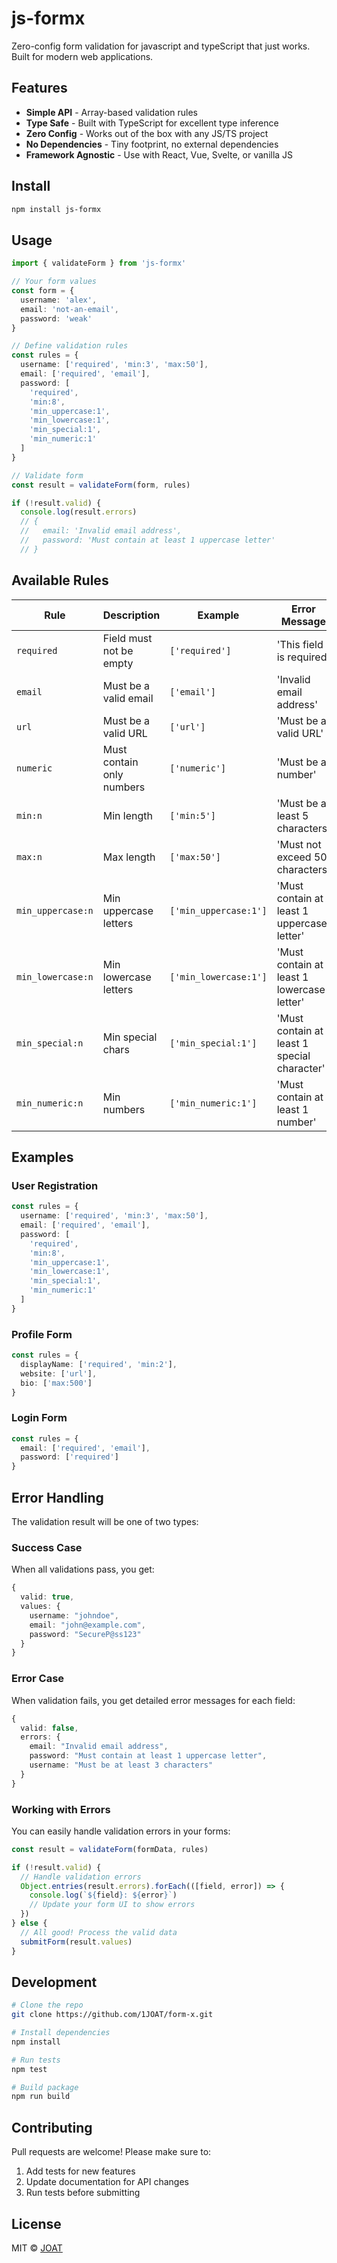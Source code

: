 # js-formx

Zero-config form validation for javascript and typeScript that just works. Built for modern web applications.

## Features

- **Simple API** - Array-based validation rules
- **Type Safe** - Built with TypeScript for excellent type inference
- **Zero Config** - Works out of the box with any JS/TS project
- **No Dependencies** - Tiny footprint, no external dependencies
- **Framework Agnostic** - Use with React, Vue, Svelte, or vanilla JS

## Install

```bash
npm install js-formx
```

## Usage

```ts
import { validateForm } from 'js-formx'

// Your form values
const form = {
  username: 'alex',
  email: 'not-an-email',
  password: 'weak'
}

// Define validation rules
const rules = {
  username: ['required', 'min:3', 'max:50'],
  email: ['required', 'email'],
  password: [
    'required',
    'min:8',
    'min_uppercase:1',
    'min_lowercase:1',
    'min_special:1',
    'min_numeric:1'
  ]
}

// Validate form
const result = validateForm(form, rules)

if (!result.valid) {
  console.log(result.errors)
  // {
  //   email: 'Invalid email address',
  //   password: 'Must contain at least 1 uppercase letter'
  // }
```

## Available Rules

| Rule | Description | Example | Error Message |
|------|-------------|---------|---------------|
| `required` | Field must not be empty | `['required']` | 'This field is required' |
| `email` | Must be a valid email | `['email']` | 'Invalid email address' |
| `url` | Must be a valid URL | `['url']` | 'Must be a valid URL' |
| `numeric` | Must contain only numbers | `['numeric']` | 'Must be a number' |
| `min:n` | Min length | `['min:5']` | 'Must be at least 5 characters' |
| `max:n` | Max length | `['max:50']` | 'Must not exceed 50 characters' |
| `min_uppercase:n` | Min uppercase letters | `['min_uppercase:1']` | 'Must contain at least 1 uppercase letter' |
| `min_lowercase:n` | Min lowercase letters | `['min_lowercase:1']` | 'Must contain at least 1 lowercase letter' |
| `min_special:n` | Min special chars | `['min_special:1']` | 'Must contain at least 1 special character' |
| `min_numeric:n` | Min numbers | `['min_numeric:1']` | 'Must contain at least 1 number' |

## Examples

### User Registration
```ts
const rules = {
  username: ['required', 'min:3', 'max:50'],
  email: ['required', 'email'],
  password: [
    'required',
    'min:8',
    'min_uppercase:1',
    'min_lowercase:1', 
    'min_special:1',
    'min_numeric:1'
  ]
}
```

### Profile Form
```ts
const rules = {
  displayName: ['required', 'min:2'],
  website: ['url'],
  bio: ['max:500']
}
```

### Login Form
```ts
const rules = {
  email: ['required', 'email'],
  password: ['required']
}
```

## Error Handling

The validation result will be one of two types:

### Success Case
When all validations pass, you get:
```ts
{
  valid: true,
  values: {
    username: "johndoe",
    email: "john@example.com",
    password: "SecureP@ss123"
  }
}
```

### Error Case
When validation fails, you get detailed error messages for each field:
```ts
{
  valid: false,
  errors: {
    email: "Invalid email address",
    password: "Must contain at least 1 uppercase letter",
    username: "Must be at least 3 characters"
  }
}
```

### Working with Errors

You can easily handle validation errors in your forms:
```ts
const result = validateForm(formData, rules)

if (!result.valid) {
  // Handle validation errors
  Object.entries(result.errors).forEach(([field, error]) => {
    console.log(`${field}: ${error}`)
    // Update your form UI to show errors
  })
} else {
  // All good! Process the valid data
  submitForm(result.values)
}
```

## Development

```bash
# Clone the repo
git clone https://github.com/1JOAT/form-x.git

# Install dependencies
npm install

# Run tests
npm test

# Build package
npm run build
```

## Contributing

Pull requests are welcome! Please make sure to:

1. Add tests for new features
2. Update documentation for API changes
3. Run tests before submitting

## License

MIT © [JOAT](https://github.com/1JOAT)
